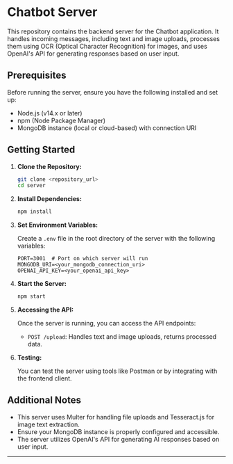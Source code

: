 # Chatbot Server

This repository contains the backend server for the Chatbot application. It handles incoming messages, including text and image uploads, processes them using OCR (Optical Character Recognition) for images, and uses OpenAI's API for generating responses based on user input.

## Prerequisites

Before running the server, ensure you have the following installed and set up:

- Node.js (v14.x or later)
- npm (Node Package Manager)
- MongoDB instance (local or cloud-based) with connection URI

## Getting Started

1. **Clone the Repository:**

   ```bash
   git clone <repository_url>
   cd server
   ```

2. **Install Dependencies:**

   ```bash
   npm install
   ```

3. **Set Environment Variables:**

   Create a `.env` file in the root directory of the server with the following variables:

   ```plaintext
   PORT=3001  # Port on which server will run
   MONGODB_URI=<your_mongodb_connection_uri>
   OPENAI_API_KEY=<your_openai_api_key>
   ```

4. **Start the Server:**

   ```bash
   npm start
   ```

5. **Accessing the API:**

   Once the server is running, you can access the API endpoints:

   - `POST /upload`: Handles text and image uploads, returns processed data.

6. **Testing:**

   You can test the server using tools like Postman or by integrating with the frontend client.

## Additional Notes

- This server uses Multer for handling file uploads and Tesseract.js for image text extraction.
- Ensure your MongoDB instance is properly configured and accessible.
- The server utilizes OpenAI's API for generating AI responses based on user input.

---

